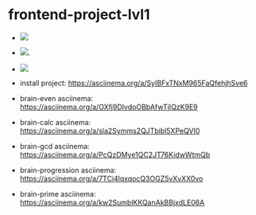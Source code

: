 # frontend-project-lvl1
- <a href="https://codeclimate.com/github/Taratonof/frontend-project-lvl1/maintainability"><img src="https://api.codeclimate.com/v1/badges/44c55e37560c8d84da94/maintainability" /></a>

- <a href="https://codeclimate.com/github/Taratonof/frontend-project-lvl1/test_coverage"><img src="https://api.codeclimate.com/v1/badges/44c55e37560c8d84da94/test_coverage" /></a>.

- <a href="https://travis-ci.org/Taratonof/frontend-project-lvl1"><img src="https://travis-ci.org/Taratonof/frontend-project-lvl1.svg?branch=master" /></a>

- install project: https://asciinema.org/a/SyIBFxTNxM965FaQfehjhSve6
- brain-even asciinema: https://asciinema.org/a/OXfj9DIvdoOBbAfwTjIQzK9E9
- brain-calc asciinema: https://asciinema.org/a/sla2Symms2QJTbibl5XPeQVI0
- brain-gcd asciinema: https://asciinema.org/a/PcQzDMye1QC2JT76KidwWtmQb
- brain-progression asciinema: https://asciinema.org/a/7TCi4lqxqocQ3OGZ5vXvXX0vo
- brain-prime asciinema: https://asciinema.org/a/kw2SumblKKQanAkBBjxdLE06A





